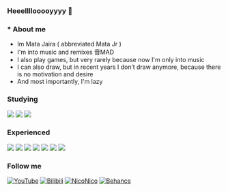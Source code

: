 ### Heeellllooooyyyy :woozy_face: 

### * About me
- Im Mata Jaira ( abbreviated Mata Jr )
- I'm into music and remixes 音MAD
- I also play games, but very rarely because now I'm only into music
- I can also draw, but in recent years I don’t draw anymore, because there is no motivation and desire
- And most importantly, I'm lazy

### Studying
<img src="https://img.shields.io/badge/HTML-DF9F77?style=for-the-badge&logo=HTML5&logoColor=FFFFFF"/> <img src="https://img.shields.io/badge/CSS-6D93CA?style=for-the-badge&logo=CSS3&logoColor=FFFFFF"/>
<img src="https://img.shields.io/badge/Python-BA9245?style=for-the-badge&logo=Python&logoColor=FFFFFF"/>

### Experienced
<img src="https://img.shields.io/badge/Photoshop-6495ED?style=for-the-badge&logo=Adobe Photoshop&logoColor=FFFFFF"/> <img src="https://img.shields.io/badge/Illustrator-BF593B?style=for-the-badge&logo=Adobe Illustrator&logoColor=FFFFFF"/> <img src="https://img.shields.io/badge/After Effects-9966CC?style=for-the-badge&logo=Adobe After Effects&logoColor=FFFFFF"/>
<img src="https://img.shields.io/badge/Audition-8978CE?style=for-the-badge&logo=Adobe Audition&logoColor=FFFFFF"/>
<img src="https://img.shields.io/badge/Fl Studio-D37D5A?style=for-the-badge&logo=SparkFun&logoColor=FFFFFF"/>
<img src="https://img.shields.io/badge/Reaper-56AE60?style=for-the-badge&logo=Framework7&logoColor=FFFFFF"/>
<img src="https://img.shields.io/badge/Sony Vegas-4EB7D4?style=for-the-badge&logo=V&logoColor=FFFFFF"/>

### Follow me
[![YouTube](https://img.shields.io/badge/-YouTube-CD5C5C?style=for-the-badge&logo=YouTube&logoColor=FFFFFF)](https://www.youtube.com/@MataJaira/)
[![Bilibili](https://img.shields.io/badge/-Bilibili-1DACD6?style=for-the-badge&logo=Bilibili&logoColor=FFFFFF)](https://space.bilibili.com/1531810014)
[![NicoNico](https://img.shields.io/badge/-NicoNico-282828?style=for-the-badge&logo=niconico&logoColor=FFFFFF)](https://www.nicovideo.jp/user/116169022)
[![Behance](https://img.shields.io/badge/-Behance-282828?style=for-the-badge&logo=Behance&logoColor=FFFFFF)](https://www.behance.net/medise)
